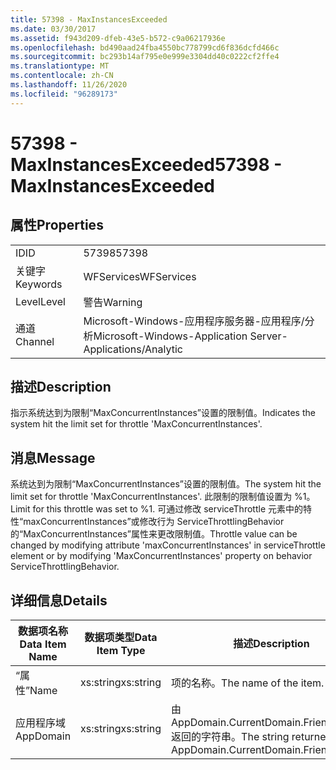 ```yaml
---
title: 57398 - MaxInstancesExceeded
ms.date: 03/30/2017
ms.assetid: f943d209-dfeb-43e5-b572-c9a06217936e
ms.openlocfilehash: bd490aad24fba4550bc778799cd6f836dcfd466c
ms.sourcegitcommit: bc293b14af795e0e999e3304dd40c0222cf2ffe4
ms.translationtype: MT
ms.contentlocale: zh-CN
ms.lasthandoff: 11/26/2020
ms.locfileid: "96289173"
---
```

# <a name="57398---maxinstancesexceeded"></a><span data-ttu-id="4d82f-102">57398 - MaxInstancesExceeded</span><span class="sxs-lookup"><span data-stu-id="4d82f-102">57398 - MaxInstancesExceeded</span></span>

## <a name="properties"></a><span data-ttu-id="4d82f-103">属性</span><span class="sxs-lookup"><span data-stu-id="4d82f-103">Properties</span></span>  
  
|||  
|-|-|  
|<span data-ttu-id="4d82f-104">ID</span><span class="sxs-lookup"><span data-stu-id="4d82f-104">ID</span></span>|<span data-ttu-id="4d82f-105">57398</span><span class="sxs-lookup"><span data-stu-id="4d82f-105">57398</span></span>|  
|<span data-ttu-id="4d82f-106">关键字</span><span class="sxs-lookup"><span data-stu-id="4d82f-106">Keywords</span></span>|<span data-ttu-id="4d82f-107">WFServices</span><span class="sxs-lookup"><span data-stu-id="4d82f-107">WFServices</span></span>|  
|<span data-ttu-id="4d82f-108">Level</span><span class="sxs-lookup"><span data-stu-id="4d82f-108">Level</span></span>|<span data-ttu-id="4d82f-109">警告</span><span class="sxs-lookup"><span data-stu-id="4d82f-109">Warning</span></span>|  
|<span data-ttu-id="4d82f-110">通道</span><span class="sxs-lookup"><span data-stu-id="4d82f-110">Channel</span></span>|<span data-ttu-id="4d82f-111">Microsoft-Windows-应用程序服务器-应用程序/分析</span><span class="sxs-lookup"><span data-stu-id="4d82f-111">Microsoft-Windows-Application Server-Applications/Analytic</span></span>|  
  
## <a name="description"></a><span data-ttu-id="4d82f-112">描述</span><span class="sxs-lookup"><span data-stu-id="4d82f-112">Description</span></span>  

 <span data-ttu-id="4d82f-113">指示系统达到为限制“MaxConcurrentInstances”设置的限制值。</span><span class="sxs-lookup"><span data-stu-id="4d82f-113">Indicates the system hit the limit set for throttle 'MaxConcurrentInstances'.</span></span>  
  
## <a name="message"></a><span data-ttu-id="4d82f-114">消息</span><span class="sxs-lookup"><span data-stu-id="4d82f-114">Message</span></span>  

 <span data-ttu-id="4d82f-115">系统达到为限制“MaxConcurrentInstances”设置的限制值。</span><span class="sxs-lookup"><span data-stu-id="4d82f-115">The system hit the limit set for throttle 'MaxConcurrentInstances'.</span></span> <span data-ttu-id="4d82f-116">此限制的限制值设置为 %1。</span><span class="sxs-lookup"><span data-stu-id="4d82f-116">Limit for this throttle was set to %1.</span></span> <span data-ttu-id="4d82f-117">可通过修改 serviceThrottle 元素中的特性“maxConcurrentInstances”或修改行为 ServiceThrottlingBehavior 的“MaxConcurrentInstances”属性来更改限制值。</span><span class="sxs-lookup"><span data-stu-id="4d82f-117">Throttle value can be changed by modifying attribute 'maxConcurrentInstances' in serviceThrottle element or by modifying 'MaxConcurrentInstances' property on behavior ServiceThrottlingBehavior.</span></span>  
  
## <a name="details"></a><span data-ttu-id="4d82f-118">详细信息</span><span class="sxs-lookup"><span data-stu-id="4d82f-118">Details</span></span>  
  
|<span data-ttu-id="4d82f-119">数据项名称</span><span class="sxs-lookup"><span data-stu-id="4d82f-119">Data Item Name</span></span>|<span data-ttu-id="4d82f-120">数据项类型</span><span class="sxs-lookup"><span data-stu-id="4d82f-120">Data Item Type</span></span>|<span data-ttu-id="4d82f-121">描述</span><span class="sxs-lookup"><span data-stu-id="4d82f-121">Description</span></span>|  
|--------------------|--------------------|-----------------|  
|<span data-ttu-id="4d82f-122">“属性”</span><span class="sxs-lookup"><span data-stu-id="4d82f-122">Name</span></span>|<span data-ttu-id="4d82f-123">xs:string</span><span class="sxs-lookup"><span data-stu-id="4d82f-123">xs:string</span></span>|<span data-ttu-id="4d82f-124">项的名称。</span><span class="sxs-lookup"><span data-stu-id="4d82f-124">The name of the item.</span></span>|  
|<span data-ttu-id="4d82f-125">应用程序域</span><span class="sxs-lookup"><span data-stu-id="4d82f-125">AppDomain</span></span>|<span data-ttu-id="4d82f-126">xs:string</span><span class="sxs-lookup"><span data-stu-id="4d82f-126">xs:string</span></span>|<span data-ttu-id="4d82f-127">由 AppDomain.CurrentDomain.FriendlyName 返回的字符串。</span><span class="sxs-lookup"><span data-stu-id="4d82f-127">The string returned by AppDomain.CurrentDomain.FriendlyName.</span></span>|
